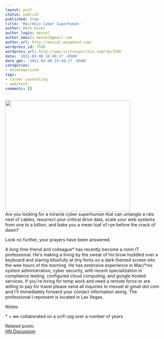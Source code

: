 ```yaml
---
layout: post
status: publish
published: true
title: 'Mac/Unix Cyber Superhuman '
author: Mark Essel
author_login: messel
author_email: messel@gmail.com
author_url: http://messel.myopenid.com/
wordpress_id: 7596
wordpress_url: http://www.victusspiritus.com/?p=7596
date: '2011-03-08 16:49:17 -0500'
date_gmt: '2011-03-08 23:49:17 -0500'
categories:
- Uncategorized
tags:
- career counseling
- web/tech
comments: []
---
```

<p><a href="{{ site.url }}/assets/2011/03/cyber_superhuman.jpg"><img src="{{ site.url }}/assets/2011/03/cyber_superhuman.jpg" alt="" title="cyber_superhuman" width="400" height="357" class="aligncenter size-full wp-image-7598" /></a><br />
Are you looking for a miracle cyber superhuman that can untangle a rats nest of cables, resurrect your critical drive data, scale your web systems from one to a billion, and bake you a mean loaf of rye before the crack of dawn? </p>
<p>Look no further, your prayers have been answered.</p>
<p>A long time friend and colleague* has recently become a ronin IT professional. He's making a living by the sweat of his brow huddled over a keyboard and staring blissfully at tiny fonts on a dark themed screen into the wee hours of the morning. He has extensive experience in Mac/*nix system administration, cyber security, with recent specialization in compliance testing, configured cloud computing, and google hosted services. If you're hiring for temp work and need a remote force or are willing to pay for travel please send all inquiries to messel at gmail dot com and I'll immediately forward your contact information along. The professional I represent is located in Las Vegas.</p>
<p>Notes:</p>
<p>* = we collaborated on a scifi rpg over a number of years</p>
<p>Related posts:<br />
<a href="http://news.ycombinator.com/item?id=2302975">HN Discussion</a></p>

